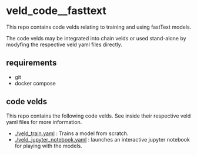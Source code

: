 # veld_code__fasttext

This repo contains code velds relating to training and using fastText models.

The code velds may be integrated into chain velds or used stand-alone by modyfing the respective
veld yaml files directly.

## requirements

- git
- docker compose

## code velds

This repo contains the following code velds. See inside their respective veld yaml files for more
information.

- [./veld_train.yaml](./veld_train.yaml) : Trains a model from scratch.
- [./veld_jupyter_notebook.yaml](./veld_jupyter_notebook.yaml) : launches an interactive jupyter
  notebook for playing with the models.

